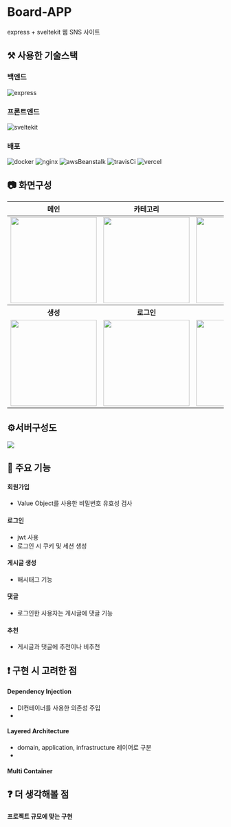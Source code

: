 # Board-APP

express + sveltekit 웹 SNS 사이트

## ⚒️ 사용한 기술스택

### 백엔드

![express](https://img.shields.io/badge/express-000000?style=for-the-badge&logo=express&logoColor=white)

### 프론트엔드

![sveltekit](https://img.shields.io/badge/sveltekit-FF3E00?style=for-the-badge&logo=svelte&logoColor=white)

### 배포

![docker](https://img.shields.io/badge/docker-2496ED?style=for-the-badge&logo=docker&logoColor=white)
![nginx](https://img.shields.io/badge/nginx-009639?style=for-the-badge&logo=nginx&logoColor=white)
![awsBeanstalk](https://img.shields.io/badge/AWS%20Beanstalk-232F3E?style=for-the-badge&logo=amazonaws&logoColor=white)
![travisCi](https://img.shields.io/badge/travis%20ci-3EAAAF?style=for-the-badge&logo=travisci&logoColor=white)
![vercel](https://img.shields.io/badge/vercel-000000?style=for-the-badge&logo=vercel&logoColor=white)

## 📷 화면구성

<table>
  <tr>
  <th>메인</th>
  <th>카테고리</th>
  <th>상세</th>
  </tr>
  <tbody>
  <tr>
    <td>
    <image width=200 src="images/main2.png">
    </td>
    <td>
    <image width=200 src="images/main_category2.png">
    </td>
    <td>
    <image width=200 src="images/detail2.png">
    </td>
  </tr>
  <th>생성</th>
  <th>로그인</th>
  <th>회원가입</th>
  </tr>
  <tr>
    <td>
    <image width=200 src="images/create2.png">
    </td>
    <td>
    <image width=200 src="images/login2.png">
    </td>
    <td>
    <image width=200 src="images/join2.png">
    </td>
  </tr>
  </tbody>
</table>

## ⚙️서버구성도

<image src="images/서버구성도.png">

## 📌 주요 기능

#### 회원가입

- Value Object를 사용한 비밀번호 유효성 검사

#### 로그인

- jwt 사용
- 로그인 시 쿠키 및 세션 생성

#### 게시글 생성

- 해시태그 기능

#### 댓글

- 로그인한 사용자는 게시글에 댓글 기능

#### 추천

- 게시글과 댓글에 추천이나 비추천

## ❗️ 구현 시 고려한 점

#### Dependency Injection

- DI컨테이너를 사용한 의존성 주입
-

#### Layered Architecture

- domain, application, infrastructure 레이어로 구분
-

#### Multi Container

## ❓ 더 생각해볼 점

#### 프로젝트 규모에 맞는 구현
